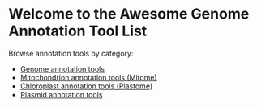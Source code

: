 Welcome to the Awesome Genome Annotation Tool List
===========================

Browse annotation tools by category:  

 * [Genome annotation tools](annotation/structural/annotation_tools_genome.md)  
 * [Mitochondrion annotation tools (Mitome)](annotation/structural/annotation_tools_mitome.md)  
 * [Chloroplast annotation tools (Plastome)](annotation/structural/annotation_tools_plastome.md)
 * [Plasmid annotation tools](annotation/structural/annotation_tools_plasmidome.md)  
